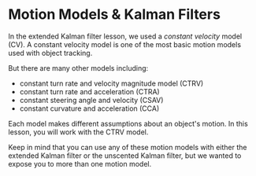 # Motion Models & Kalman Filters

In the extended Kalman filter lesson, we used a *constant velocity* model (CV). A constant velocity model is one of the most basic motion models used with object tracking.

But there are many other models including:

- constant turn rate and velocity magnitude model (CTRV)
- constant turn rate and acceleration (CTRA)
- constant steering angle and velocity (CSAV)
- constant curvature and acceleration (CCA)

Each model makes different assumptions about an object's motion. In this lesson, you will work with the CTRV model.

Keep in mind that you can use any of these motion models with either the extended Kalman filter or the unscented Kalman filter, but we wanted to expose you to more than one motion model.
